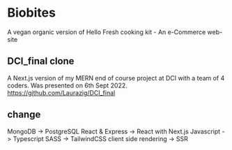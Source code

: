 # Biobites
A vegan organic version of Hello Fresh cooking kit - An e-Commerce web-site
## DCI_final clone
A Next.js version of my MERN end of course project at DCI with a team of 4 coders. Was presented on 6th Sept 2022. https://github.com/Laurazig/DCI_final


## change 

MongoDB -> PostgreSQL
React & Express -> React with Next.js
Javascript -> Typescript
SASS -> TailwindCSS
client side rendering -> SSR
